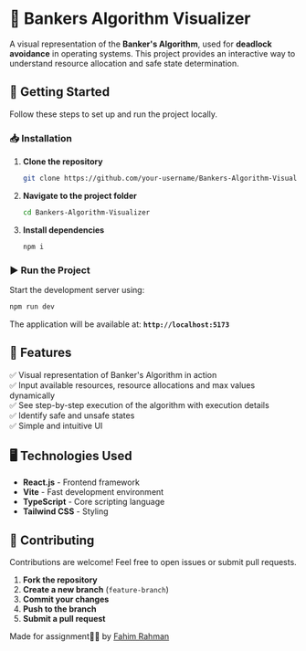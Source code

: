 ﻿# 🏦 Bankers Algorithm Visualizer

A visual representation of the **Banker's Algorithm**, used for **deadlock avoidance** in operating systems. This project provides an interactive way to understand resource allocation and safe state determination.

## 🚀 Getting Started

Follow these steps to set up and run the project locally.

### 📥 Installation

1. **Clone the repository**
   ```sh
   git clone https://github.com/your-username/Bankers-Algorithm-Visualizer.git
   ```
2. **Navigate to the project folder**
   ```sh
   cd Bankers-Algorithm-Visualizer
   ```
3. **Install dependencies**
   ```sh
   npm i
   ```

### ▶️ Run the Project

Start the development server using:

```sh
npm run dev
```

The application will be available at: **`http://localhost:5173`**

## 📌 Features

✅ Visual representation of Banker's Algorithm in action  
✅ Input available resources, resource allocations and max values dynamically  
✅ See step-by-step execution of the algorithm with execution details  
✅ Identify safe and unsafe states  
✅ Simple and intuitive UI

## 🖥️ Technologies Used

- **React.js** - Frontend framework
- **Vite** - Fast development environment
- **TypeScript** - Core scripting language
- **Tailwind CSS** - Styling

## 🤝 Contributing

Contributions are welcome! Feel free to open issues or submit pull requests.

1. **Fork the repository**
2. **Create a new branch** (`feature-branch`)
3. **Commit your changes**
4. **Push to the branch**
5. **Submit a pull request**

Made for assignment😵‍💫 by [Fahim Rahman](https://github.com/FahimKhamsa)
